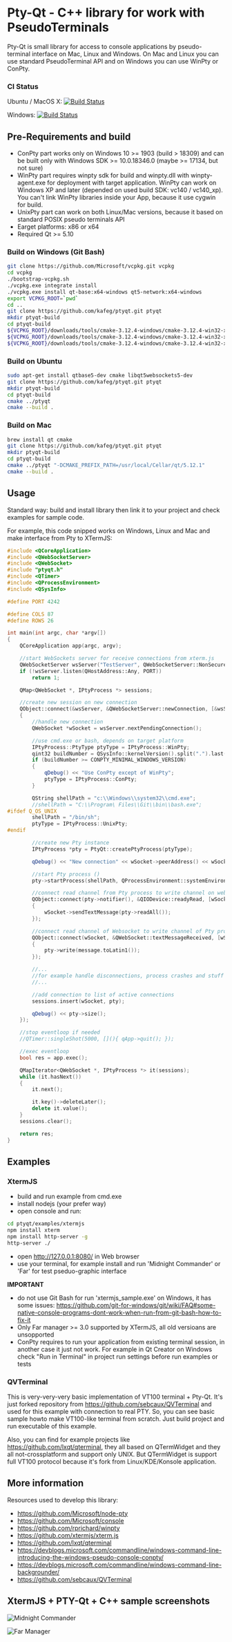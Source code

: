 # Pty-Qt - C++ library for work with PseudoTerminals

Pty-Qt is small library for access to console applications by pseudo-terminal interface on Mac, Linux and Windows. On Mac and Linux you can use standard PseudoTerminal API and on Windows you can use WinPty or ConPty.

### CI Status

Ubuntu / MacOS X: [![Build Status](https://travis-ci.org/kafeg/ptyqt.svg?branch=master)](https://travis-ci.org/kafeg/ptyqt)

Windows: [![Build Status](https://ci.appveyor.com/api/projects/status/github/kafeg/ptyqt?svg=true)](https://ci.appveyor.com/project/kafeg/ptyqt)

## Pre-Requirements and build
  - ConPty part works only on Windows 10 >= 1903 (build > 18309) and can be built only with Windows SDK >= 10.0.18346.0 (maybe >= 17134, but not sure)
  - WinPty part requires winpty sdk for build and winpty.dll with winpty-agent.exe for deployment with target application. WinPty can work on Windows XP and later (depended on used build SDK: vc140 / vc140_xp). You can't link WinPty libraries inside your App, because it use cygwin for build.
  - UnixPty part can work on both Linux/Mac versions, because it based on standard POSIX pseudo terminals API
  - Еarget platforms: x86 or x64
  - Required Qt >= 5.10

### Build on Windows (Git Bash)
```sh
git clone https://github.com/Microsoft/vcpkg.git vcpkg
cd vcpkg
./bootstrap-vcpkg.sh
./vcpkg.exe integrate install
./vcpkg.exe install qt-base:x64-windows qt5-network:x64-windows
export VCPKG_ROOT=`pwd`
cd ..
git clone https://github.com/kafeg/ptyqt.git ptyqt
mkdir ptyqt-build
cd ptyqt-build
${VCPKG_ROOT}/downloads/tools/cmake-3.12.4-windows/cmake-3.12.4-win32-x86/bin/cmake.exe ../ptyqt "-DCMAKE_TOOLCHAIN_FILE=${VCPKG_ROOT}/scripts/buildsystems/vcpkg.cmake" "-DVCPKG_TARGET_TRIPLET=x64-windows"
${VCPKG_ROOT}/downloads/tools/cmake-3.12.4-windows/cmake-3.12.4-win32-x86/bin/cmake.exe --build . --target winpty
${VCPKG_ROOT}/downloads/tools/cmake-3.12.4-windows/cmake-3.12.4-win32-x86/bin/cmake.exe --build .
```

### Build on Ubuntu
```sh
sudo apt-get install qtbase5-dev cmake libqt5websockets5-dev
git clone https://github.com/kafeg/ptyqt.git ptyqt
mkdir ptyqt-build
cd ptyqt-build
cmake ../ptyqt
cmake --build .
```

### Build on Mac
```sh
brew install qt cmake
git clone https://github.com/kafeg/ptyqt.git ptyqt
mkdir ptyqt-build
cd ptyqt-build
cmake ../ptyqt "-DCMAKE_PREFIX_PATH=/usr/local/Cellar/qt/5.12.1"
cmake --build .
```

## Usage
Standard way: build and install library then link it to your project and check examples for sample code.

For example, this code snipped works on Windows, Linux and Mac and make interface from Pty to XTermJS:
```cpp
#include <QCoreApplication>
#include <QWebSocketServer>
#include <QWebSocket>
#include "ptyqt.h"
#include <QTimer>
#include <QProcessEnvironment>
#include <QSysInfo>

#define PORT 4242

#define COLS 87
#define ROWS 26

int main(int argc, char *argv[])
{
    QCoreApplication app(argc, argv);

    //start WebSockets server for receive connections from xterm.js
    QWebSocketServer wsServer("TestServer", QWebSocketServer::NonSecureMode);
    if (!wsServer.listen(QHostAddress::Any, PORT))
        return 1;

    QMap<QWebSocket *, IPtyProcess *> sessions;

    //create new session on new connection
    QObject::connect(&wsServer, &QWebSocketServer::newConnection, [&wsServer, &sessions]()
    {
        //handle new connection
        QWebSocket *wSocket = wsServer.nextPendingConnection();

        //use cmd.exe or bash, depends on target platform
        IPtyProcess::PtyType ptyType = IPtyProcess::WinPty;
        qint32 buildNumber = QSysInfo::kernelVersion().split(".").last().toInt();
        if (buildNumber >= CONPTY_MINIMAL_WINDOWS_VERSION)
        {
            qDebug() << "Use ConPty except of WinPty";
            ptyType = IPtyProcess::ConPty;
        }

        QString shellPath = "c:\\Windows\\system32\\cmd.exe";
        //shellPath = "C:\\Program\ Files\\Git\\bin\\bash.exe";
#ifdef Q_OS_UNIX
        shellPath = "/bin/sh";
        ptyType = IPtyProcess::UnixPty;
#endif

        //create new Pty instance
        IPtyProcess *pty = PtyQt::createPtyProcess(ptyType);

        qDebug() << "New connection" << wSocket->peerAddress() << wSocket->peerPort() << pty->pid();

        //start Pty process ()
        pty->startProcess(shellPath, QProcessEnvironment::systemEnvironment().toStringList(), COLS, ROWS);

        //connect read channel from Pty process to write channel on websocket
        QObject::connect(pty->notifier(), &QIODevice::readyRead, [wSocket, pty]()
        {
            wSocket->sendTextMessage(pty->readAll());
        });

        //connect read channel of Websocket to write channel of Pty process
        QObject::connect(wSocket, &QWebSocket::textMessageReceived, [wSocket, pty](const QString &message)
        {
            pty->write(message.toLatin1());
        });

        //...
        //for example handle disconnections, process crashes and stuff like that...
        //...

        //add connection to list of active connections
        sessions.insert(wSocket, pty);

        qDebug() << pty->size();
    });

    //stop eventloop if needed
    //QTimer::singleShot(5000, [](){ qApp->quit(); });

    //exec eventloop
    bool res = app.exec();

    QMapIterator<QWebSocket *, IPtyProcess *> it(sessions);
    while (it.hasNext())
    {
        it.next();

        it.key()->deleteLater();
        delete it.value();
    }
    sessions.clear();

    return res;
}
```

## Examples
### XtermJS
- build and run example from cmd.exe
- install nodejs (your prefer way)
- open console and run:
```sh
cd ptyqt/examples/xtermjs
npm install xterm
npm install http-server -g
http-server ./
```
- open http://127.0.0.1:8080/ in Web browser
- use your terminal, for example install and run 'Midnight Commander' or 'Far' for test pseduo-graphic interface

**IMPORTANT**
- do not use Git Bash for run 'xtermjs_sample.exe' on Windows, it has some issues: https://github.com/git-for-windows/git/wiki/FAQ#some-native-console-programs-dont-work-when-run-from-git-bash-how-to-fix-it
- Only Far manager >= 3.0 supported by XTermJS, all old versioans are unsopported
- ConPty requires to run your application from existing terminal session, in another case it just not work. For example in Qt Creator on Windows check "Run in Terminal" in project run settings before run examples or tests

### QVTerminal
This is very-very-very basic implementation of VT100 terminal + Pty-Qt.
It's just forked repository from https://github.com/sebcaux/QVTerminal and used for this example with connection to real PTY.
So, you can see basic sample howto make VT100-like terminal from scratch.
Just build project and run executable of this example.

Also, you can find for example projects like https://github.com/lxqt/qterminal, they all based on QTermWidget and they all not-crossplatform and support only UNIX. But QTermWidget is support full VT100 protocol because it's fork from Linux/KDE/Konsole application.

## More information
Resources used to develop this library:
  - https://github.com/Microsoft/node-pty
  - https://github.com/Microsoft/console
  - https://github.com/rprichard/winpty
  - https://github.com/xtermjs/xterm.js
  - https://github.com/lxqt/qterminal
  - https://devblogs.microsoft.com/commandline/windows-command-line-introducing-the-windows-pseudo-console-conpty/
  - https://devblogs.microsoft.com/commandline/windows-command-line-backgrounder/
  - https://github.com/sebcaux/QVTerminal

## XtermJS + PTY-Qt + C++ sample screenshots

![Midnight Commander](https://github.com/kafeg/ptyqt/raw/master/examples/xtermjs/screens/midnight_commander_bash_unix.png)

![Far Manager](https://github.com/kafeg/ptyqt/raw/master/examples/xtermjs/screens/far_manager_cmd_windows.png)
